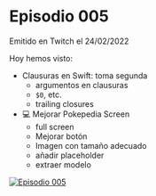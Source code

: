 # Episodio 005

Emitido en Twitch el 24/02/2022 

Hoy hemos visto:
- Clausuras en Swift: toma segunda
    - argumentos en clausuras
    - `$0`, etc.
    - trailing closures
- 💻 Mejorar Pokepedia Screen
    - full screen
    - Mejorar botón
    - Imagen con tamaño adecuado
    - añadir placeholder
    - extraer modelo

[![Episodio 005](http://img.youtube.com/vi/ClaDnw-pkRM/0.jpg)](https://www.youtube.com/embed/ClaDnw-pkRM?t=0s)